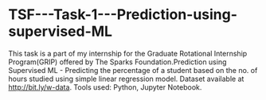 # TSF---Task-1---Prediction-using-supervised-ML

This task is a part of my internship for the Graduate Rotational Internship Program(GRIP) offered by The Sparks Foundation.Prediction using Supervised ML - Predicting the percentage of a student based on the no. of hours studied using simple linear regression model. Dataset available at http://bit.ly/w-data. Tools used: Python, Jupyter Notebook.
